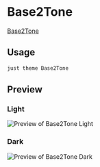 # Base2Tone

[Base2Tone](#)

## Usage

```bash
just theme Base2Tone
```

## Preview

### Light

![Preview of Base2Tone Light](preview-light.png)

### Dark

![Preview of Base2Tone Dark](preview-dark.png)
